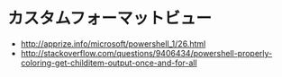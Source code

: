 ﻿# カスタムフォーマットビュー

- http://apprize.info/microsoft/powershell_1/26.html
- http://stackoverflow.com/questions/9406434/powershell-properly-coloring-get-childitem-output-once-and-for-all
